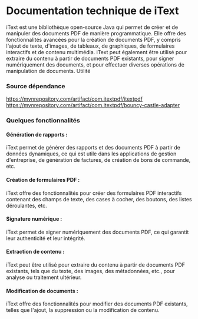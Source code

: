 Documentation technique de iText
====================================

iText est une bibliothèque open-source Java qui permet de créer et de manipuler des documents PDF de manière programmatique. Elle offre des fonctionnalités avancées pour la création de documents PDF, y compris l'ajout de texte, d'images, de tableaux, de graphiques, de formulaires interactifs et de contenu multimédia. iText peut également être utilisé pour extraire du contenu à partir de documents PDF existants, pour signer numériquement des documents, et pour effectuer diverses opérations de manipulation de documents.
Utilité

### Source dépendance

<https://mvnrepository.com/artifact/com.itextpdf/itextpdf>
<https://mvnrepository.com/artifact/com.itextpdf/bouncy-castle-adapter>

### Quelques fonctionnalités

#### Génération de rapports :

iText permet de générer des rapports et des documents PDF à partir de données dynamiques, ce qui est utile dans les applications de gestion d'entreprise, de génération de factures, de création de bons de commande, etc.

#### Création de formulaires PDF :

iText offre des fonctionnalités pour créer des formulaires PDF interactifs contenant des champs de texte, des cases à cocher, des boutons, des listes déroulantes, etc.

#### Signature numérique :

iText permet de signer numériquement des documents PDF, ce qui garantit leur authenticité et leur intégrité.

#### Extraction de contenu :

iText peut être utilisé pour extraire du contenu à partir de documents PDF existants, tels que du texte, des images, des métadonnées, etc., pour analyse ou traitement ultérieur.

#### Modification de documents :

iText offre des fonctionnalités pour modifier des documents PDF existants, telles que l'ajout, la suppression ou la modification de contenu.
